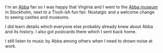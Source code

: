 I'm an [Abba](https://abbasite.com/) fan so I was happy that Virginia and I went to the
[Abba museum](http://www.abbathemuseum.com/en/) in
Stockholm, next to a Tivoli-ish fun fair. Nostalgic and a welcome change to
seeing castles and museums.

I did learn details which everyone else probably already knew about Abba and its
history. I also got postcards there which I sent back home.

I still listen to music by Abba among others when I need to drown noise at work.
